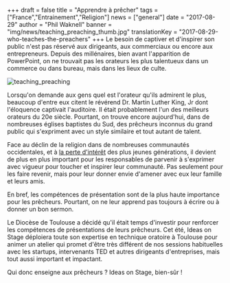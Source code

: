 +++
draft			= false
title			= "Apprendre à prêcher"
tags			= ["France","Entrainement","Religion"]
news			= ["general"]
date			= "2017-08-29"
author			= "Phil Waknell"
banner			= "img/news/teaching_preaching_thumb.jpg"
translationKey	= "2017-08-29-who-teaches-the-preachers"
+++
Le besoin de captiver et d'inspirer son public n'est pas réservé aux dirigeants, aux commerciaux ou encore aux entrepreneurs. Depuis des millénaires, bien avant l'apparition de PowerPoint, on ne trouvait pas les orateurs les plus talentueux dans un commerce ou dans bureau, mais dans les lieux de culte.

![teaching_preaching][pic1]

Lorsqu'on demande aux gens quel est l'orateur qu'ils admirent le plus, beaucoup d'entre eux citent le révérend Dr. Martin Luther King, Jr dont l'éloquence captivait l'auditoire. Il était probablement l'un des meilleurs orateurs du 20e siècle. Pourtant, on trouve encore aujourd'hui, dans de nombreuses églises baptistes du Sud, des prêcheurs inconnus du grand public qui s'expriment avec un style similaire et tout autant de talent. 

Face au déclin de la religion dans de nombreuses communautés occidentales, et à [la perte d'intérêt](http://www.huffingtonpost.com/entry/church-attendance-declines-but-hearts-still-on-fire_us_58fd5f73e4b0f02c3870ec06) des plus jeunes générations, il devient de plus en plus important pour les responsables de parvenir à s'exprimer avec vigueur pour toucher et inspirer leur communauté. Pas seulement pour les faire revenir, mais pour leur donner envie d'amener avec eux leur famille et leurs amis. 

En bref, les compétences de présentation sont de la plus haute importance pour les prêcheurs. Pourtant, on ne leur apprend pas toujours à écrire ou à donner un bon sermon.

Le Diocèse de Toulouse a décidé qu'il était temps d'investir pour renforcer les compétences de présentations de leurs prêcheurs. Cet été, Ideas on Stage déploiera toute son expertise en technique oratoire à Toulouse pour animer un atelier qui promet d'être très différent de nos sessions habituelles avec les startups, intervenants TED et autres dirigeants d'entreprises, mais tout aussi important et impactant.

Qui donc enseigne aux prêcheurs ? Ideas on Stage, bien-sûr !

[pic1]: /img/news/teaching_preaching.jpg


